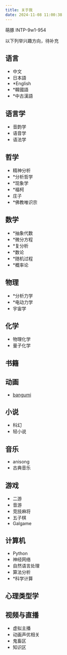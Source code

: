 ```yaml
---
title: 关于我
date: 2024-11-08 11:00:38
---
```

萌豚
INTP-9w1-954

以下列举兴趣方向，待补充

## 语言

* 中文
* 日本語
* *English
* *韓國語
* *中古漢語

## 语言学

* 音韵学
* 语音学
* 语法学
  
## 哲学

* 精神分析
* *分析哲学
* *现象学
* *福柯
* 庄子
* *佛教唯识宗

## 数学

* *抽象代数
* *微分方程
* *复分析
* *数论
* *随机过程
* *概率论

## 物理

* *分析力学
* *电动力学
* 宇宙学

## 化学

* 物理化学
* 量子化学

## 书籍

## 动画

* [bangumi](https://bgm.tv/user/xiaomao)

## 小说

* 科幻
* 轻小说

## 音乐

* anisong
* 古典音乐

## 游戏

* 二游
* 音游
* 竞技麻将
* 五子棋
* Galgame

## 计算机

* Python
* 神经网络
* 自然语言处理
* 算法分析
* *科学计算

## 心理类型学

## 视频与直播

* 虚拟主播
* 动画声优相关
* 鬼畜区
* 知识区
